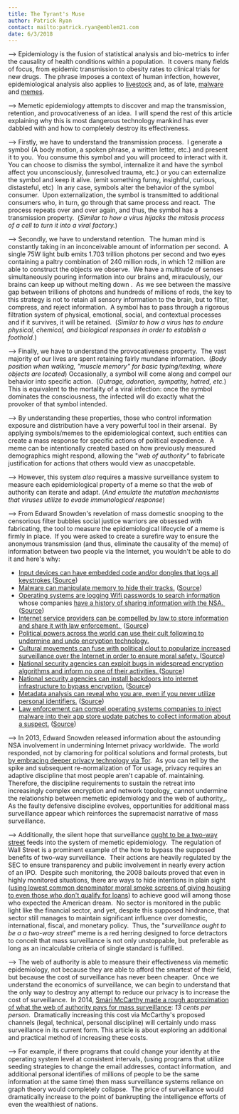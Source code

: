 ```yaml
---
title: The Tyrant's Muse
author: Patrick Ryan
contact: mailto:patrick.ryan@emblem21.com
date: 6/3/2018
---
```


--> Epidemiology is the fusion of statistical analysis and bio-metrics to infer the causality of health conditions within a population.  It covers many fields of focus, from epidemic transmission to obesity rates to clinical trials for new drugs.  The phrase imposes a context of human infection, however, epidemiological analysis also applies to [livestock](http://ex-epsilon.slu.se:8080/archive/00000036/01/Widgren.pdf) and, as of late, [malware](http://www.nature.com/articles/srep05659) and [memes](http://www.sri.com/work/projects/meme-epidemiology).

--> Memetic epidemiology attempts to discover and map the transmission, retention, and provocativeness of an idea.  I will spend the rest of this article explaining why this is most dangerous technology mankind has ever dabbled with and how to completely destroy its effectiveness.

--> Firstly, we have to understand the transmission process.  I generate a symbol (A body motion, a spoken phrase, a written letter, etc.) and present it to you.  You consume this symbol and you will proceed to interact with it.  You can choose to dismiss the symbol, internalize it and have the symbol affect you unconsciously, (unresolved trauma, etc.) or you can externalize the symbol and keep it alive. (emit something funny, insightful, curious, distasteful, etc)  In any case, symbols alter the behavior of the symbol consumer.  Upon externalization, the symbol is transmitted to additional consumers who, in turn, go through that same process and react.  The process repeats over and over again, and thus, the symbol has a transmission property.  (_Similar to how a virus hijacks the mitosis process of a cell to turn it into a viral factory._)

--> Secondly, we have to understand retention.  The human mind is constantly taking in an inconceivable amount of information per second.  A single 75W light bulb emits 1.703 trillion photons per second and two eyes containing a paltry combination of 240 million rods, in which 12 million are able to construct the objects we observe.  We have a multitude of senses simultaneously pouring information into our brains and, miraculously, our brains can keep up without melting down .  As we see between the massive gap between trillions of photons and hundreds of millions of rods, the key to this strategy is not to retain all sensory information to the brain, but to filter, compress, and reject information.  A symbol has to pass through a rigorous filtration system of physical, emotional, social, and contextual processes and if it survives, it will be retained.  (_Similar to how a virus has to endure physical, chemical, and biological responses in order to establish a foothold._)

--> Finally, we have to understand the provocativeness property.  The vast majority of our lives are spent retaining fairly mundane information.  (_Body position when walking, "muscle memory" for basic typing/texting, where objects are located_) Occasionally, a symbol will come along and compel our behavior into specific action.  (_Outrage, adoration, sympathy, hatred, etc._) This is equivalent to the mortality of a viral infection: once the symbol dominates the consciousness, the infected will do exactly what the provoker of that symbol intended.

--> By understanding these properties, those who control information exposure and distribution have a very powerful tool in their arsenal.  By applying symbols/memes to the epidemiological context, such entities can create a mass response for specific actions of political expedience.  A meme can be intentionally created based on how previously measured demographics might respond, allowing the "_web of authority"_ to fabricate justification for actions that others would view as unaccpetable.

--> However, this system _also_ requires a massive surveillance system to measure each epidemiological property of a meme so that the web of authority can iterate and adapt. (_And emulate the mutation mechanisms that viruses utilize to evade immunological response_)

--> From Edward Snowden's revelation of mass domestic snooping to the censorious filter bubbles social justice warriors are obsessed with fabricating, the tool to measure the epidemiological lifecycle of a meme is firmly in place.  If you were asked to create a surefire way to ensure the anonymous transmission (and thus, eliminate the causality of the meme) of information between two people via the Internet, you wouldn't be able to do it and here's why:

*   [Input devices can have embedded code and/or dongles that logs all keystrokes ](https://archive.is/QhShQ)([Source](https://en.wikipedia.org/wiki/Hardware_keylogger))
*   [Malware can manipulate memory to hide their tracks.](https://archive.is/LlwPD) ([Source](http://www.techrepublic.com/blog/it-security/researchers-describe-tool-that-manipulates-ram-misleads-cybercrime-investigators/))
*   [Operating systems are logging Wifi passwords to search information](https://archive.is/Qt8oT) whose companies [have a history of sharing information with the NSA. ](https://archive.is/3nUjF) ([Source](http://krebsonsecurity.com/2015/07/windows-10-shares-your-wi-fi-with-contacts/))
*   [Internet service providers can be compelled by law to store information and share it with law enforcement. ](https://archive.is/moBqq) ([Source](https://en.wikipedia.org/wiki/Telecommunications_data_retention#United_States))
*   [Political powers across the world can use their cult following to undermine and undo encryption technology.](http://www.crypto.com/papers/Keys_Under_Doormats_FINAL.pdf)
*   [Cultural movements can fuse with political clout to popularize increased surveillance over the Internet in order to ensure moral safety. ](https://archive.is/R1Taq)([Source](http://www.stoponlineabuse.org.uk/))
*   [National security agencies can exploit bugs in widespread encryption algorithms and inform no one of their activities. ](https://archive.is/lBetf)([Source](http://www.bloomberg.com/news/articles/2014-04-11/nsa-said-to-have-used-heartbleed-bug-exposing-consumers))
*   [National security agencies can install backdoors into internet infrastructure to bypass encryption.](https://archive.is/ai6K9) ([Source](http://arstechnica.com/tech-policy/2014/05/photos-of-an-nsa-upgrade-factory-show-cisco-router-getting-implant/))
*   [Metadata analysis can reveal who you are, even if you never utilize personal identifiers.](https://archive.is/XKo5z) ([Source](http://www.wsj.com/articles/metadata-can-expose-persons-identity-even-when-name-isnt-1422558349))
*   [Law enforcement can compel operating systems companies to inject malware into their app store update patches to collect information about a suspect.](https://archive.is/u5DVA) ([Source](http://www.techspot.com/news/60748-snowden-documents-reveal-nsa-plan-use-app-stores.html))

--> In 2013, Edward Snowden released information about the astounding NSA involvement in undermining Internet privacy worldwide.  The world responded, not by clamoring for political solutions and formal protests, but [by embracing deeper privacy technology via Tor](https://archive.is/rcuOP).  As you can tell by the spike and subsequent re-normalization of Tor usage, privacy requires an adaptive discipline that most people aren't capable of. maintaining. Therefore, the discipline requirements to sustain the retreat into increasingly complex encryption and network topology_ cannot undermine the relationship between memetic epidemiology and the web of authority_.  As the faulty defensive discipline evolves, opportunities for additional mass surveillance appear which reinforces the supremacist narrative of mass surveillance.

--> Additionally, the silent hope that surveillance [ought to be a two-way street](http://www.popularmechanics.com/military/a2404/4237005/) feeds into the system of memetic epidemiology.  The regulation of Wall Street is a prominent example of the how to bypass the supposed benefits of two-way surveillance.  Their actions are heavily regulated by the SEC to ensure transparency and public involvement in nearly every action of an IPO.  Despite such monitoring, the 2008 bailouts proved that even in highly monitored situations, there are ways to hide intentions in plain sight ([using lowest common denominator moral smoke screens of giving housing to even those who don't qualify for loans](https://archive.is/KFwQZ)) to achieve good will among those who expected the American dream.  No sector is monitored in the public light like the financial sector, and yet, despite this supposed hindrance, that sector still manages to maintain significant influence over domestic, international, fiscal, and monetary policy.  Thus, the "_surveillance ought to be a a two-way street_" meme is a red herring designed to force detractors to conceit that mass surveillance is not only unstoppable, but preferable as long as an incalculable criteria of single standard is fulfilled.

--> The web of authority is able to measure their effectiveness via memetic epidemiology, not because they are able to afford the smartest of their field, but because the cost of surveillance has never been cheaper.  Once we understand the economics of surveillance, we can begin to understand that the only way to destroy any attempt to reduce our privacy is to increase the cost of surveillance.  In 2014, [Smári McCarthy made a rough approximation of what the web of authority pays for mass surveillance](https://archive.is/FmuhR#selection-17.0-17.14): _13 cents per person_.  Dramatically increasing this cost via McCarthy's proposed channels (legal, technical, personal discipline) will certainly undo mass surveillance in its current form.  This article is about exploring an additional and practical method of increasing these costs.

--> For example, if there programs that could change your identity at the operating system level at consistent intervals, (using programs that utilize seeding strategies to change the email addresses, contact information,  and additional personal identifies of millions of people to be the same information at the same time) then mass surveillance systems reliance on graph theory would completely collapse.  The price of surveillance would dramatically increase to the point of bankrupting the intelligence efforts of even the wealthiest of nations.